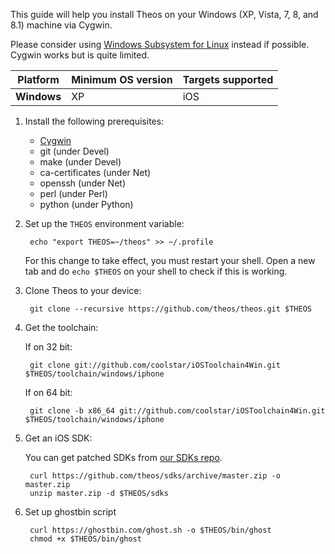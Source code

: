 This guide will help you install Theos on your Windows (XP, Vista, 7, 8, and 8.1) machine via Cygwin.

Please consider using [Windows Subsystem for Linux](Installation-Linux) instead if possible. Cygwin works but is quite limited.

| Platform | Minimum OS version | Targets supported
|----------|--------------------|-------------------|
| **Windows** | XP | iOS |

1. Install the following prerequisites:

	* [Cygwin](https://cygwin.com/install.html)
	* git (under Devel)
	* make (under Devel)
	* ca-certificates (under Net)
	* openssh (under Net)
	* perl (under Perl)
	* python (under Python)

2. Set up the `THEOS` environment variable:

		echo "export THEOS=~/theos" >> ~/.profile

    For this change to take effect, you must restart your shell. Open a new tab and do `echo $THEOS` on your shell to check if this is working.

3. Clone Theos to your device:

		git clone --recursive https://github.com/theos/theos.git $THEOS

4. Get the toolchain:

    If on 32 bit:

		git clone git://github.com/coolstar/iOSToolchain4Win.git $THEOS/toolchain/windows/iphone

    If on 64 bit:

		git clone -b x86_64 git://github.com/coolstar/iOSToolchain4Win.git $THEOS/toolchain/windows/iphone

5. Get an iOS SDK:

    You can get patched SDKs from [our SDKs repo](https://github.com/theos/sdks).

		curl https://github.com/theos/sdks/archive/master.zip -o master.zip
		unzip master.zip -d $THEOS/sdks

6. Set up ghostbin script

		curl https://ghostbin.com/ghost.sh -o $THEOS/bin/ghost
		chmod +x $THEOS/bin/ghost
